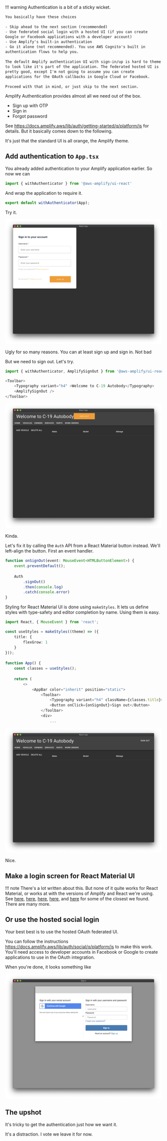 !!! warning
    Authentication is a bit of a sticky wicket.

    You basically have these choices

    - Skip ahead to the next section (recommended)
    - Use federated social login with a hosted UI (if you can create Google or Facebook applications with a developer account)
    - Use Amplify's built-in authentication 
    - Go it alone (not recommended). You use AWS Cognito's built in authentication flows to help you.

    The default Amplify authentication UI with sign-in/up is hard to theme to look like it's part of the application. The federated hosted UI is pretty good, except I'm not going to assume you can create applications for the OAuth callbacks in Google Cloud or Facebook.

    Proceed with that in mind, or just skip to the next section. 

Amplify Authentication provides almost all we need out of the box.

- Sign up with OTP
- Sign in
- Forgot password

See <https://docs.amplify.aws/lib/auth/getting-started/q/platform/js> for details. But it basically comes down to the following.

It's just that the standard UI is all orange, the Amplify theme. 

## Add authentication to `App.tsx`

You already added authentication to your Amplify application earlier. So now we can

```typescript
import { withAuthenticator } from '@aws-amplify/ui-react'
```

And wrap the application to require it.

```typescript
export default withAuthenticator(App);
```

Try it.

![Ugly sign in](./assets/screenshots/ugly-signin.png)

Ugly for so many reasons. You can at least sign up and sign in. Not bad

But we need to sign out. Let's try.

```typescript
import { withAuthenticator, AmplifySignOut } from '@aws-amplify/ui-react'
```

```typescript
<Toolbar>
    <Typography variant="h4" >Welcome to C-19 Autobody</Typography>
    <AmplifySignOut />
</Toolbar>
```

![Ugly sign out](./assets/screenshots/ugly-sign-out.png)

Kinda.

Let's fix it by calling the `Auth` API from a React Material button instead. We'll left-align the button. First an event handler.

```typescript
function onSignOut(event: MouseEvent<HTMLButtonElement>) {
    event.preventDefault();

    Auth
        .signOut()
        .then(console.log)
        .catch(console.error)
}
```

Styling for React Material UI is done using `makeStyles`. It lets us define styles with type-safety and editor completion by name. Using them is easy.

```typescript
import React, { MouseEvent } from 'react';
```

```typescript hl_lines="1 2 3 4 5 8 14"
const useStyles = makeStyles((theme) => ({
    title: {
        flexGrow: 1
    }
}));

function App() {
    const classes = useStyles();

    return (
        <>
            <AppBar color="inherit" position="static">
                <Toolbar>
                    <Typography variant="h4" className={classes.title}>Welcome to C-19 Autobody<Typography>
                    <Button onClick={onSignOut}>Sign out</Button>
                </Toolbar>
                <div>
                    ...
```

![Better sign out](./assets/screenshots/better-sign-out.png)

Nice.

## Make a login screen for React Material UI

!!! note
    There's a lot written about this. But none of it quite works for React Material, or works at with the versions of Amplify and React we're using. See [here](https://blog.logrocket.com/authentication-react-apps-aws-amplify-cognito/), [here](https://blog.kylegalbraith.com/2020/03/31/customizing-the-aws-amplify-authentication-ui-with-your-own-react-components/), [here](<https://medium.com/@howitson/how-i-managed-to-customize-aws-amplify-login-screens-8d85d0967849>), [here](https://dev.to/dabit3/the-complete-guide-to-user-authentication-with-the-amplify-framework-2inh), and [here](https://blog.logrocket.com/authentication-react-apps-aws-amplify-cognito/) for some of the closest we found. There are many more.

## Or use the hosted social login

Your best best is to use the hosted OAuth federated UI.

You can follow the instructions <https://docs.amplify.aws/lib/auth/social/q/platform/js> to make this work. You'll need access to developer accounts in Facebook or Google to create applications to use in the OAuth integration.

When you're done, it looks something like

![Federated Authentication UI](./assets/screenshots/hosted-signin-ui.png)

## The upshot

It's tricky to get the authentication just how we want it.

It's a distraction. I vote we leave it for now.